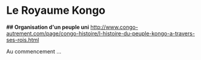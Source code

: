 <!-- TITLE: Le Royaume Kongo -->
<!-- SUBTITLE: A quick summary of Le Royaume Kongo -->

# Le Royaume Kongo
**## Organisation d'un peuple uni**
http://www.congo-autrement.com/page/congo-histoire/l-histoire-du-peuple-kongo-a-travers-ses-rois.html

Au commencement ...



